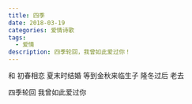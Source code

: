 ```yaml
---
title: 四季
date: 2018-03-19
categories: 爱情诗歌
tags:
  - 爱情
description: 四季轮回，我曾如此爱过你！
---
```


和
初春相恋
夏末时结婚
等到金秋来临生子
隆冬过后
老去

四季轮回
我曾如此爱过你